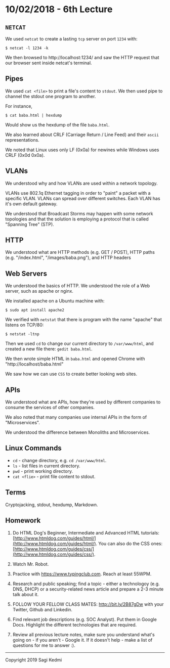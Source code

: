 # 10/02/2018 - 6th Lecture

## `NETCAT`

We used `netcat` to create a lasting `tcp` server on port `1234` with:

~~~
$ netcat -l 1234 -k
~~~

We then browsed to http://localhost:1234/ and saw the HTTP request that our
browser sent inside netcat's terminal.

## Pipes

We used `cat <file>` to print a file's content to `stdout`. We then used pipe
to channel the stdout one program to another.

For instance,

~~~
$ cat baba.html | hexdump
~~~

Would show us the hexdump of the file `baba.html`.

We also learned about CRLF (Carriage Return / Line Feed) and their `ascii`
representations.

We noted that Linux uses only LF (0x0a) for newines while Windows uses
CRLF (0x0d 0x0a).

## VLANs

We understood why and how VLANs are used within a network topology.

VLANs use 802.1q Ethernet tagging in order to "paint" a packet with a specific
VLAN. VLANs can spread over different switches. Each VLAN has it's own
default gateway.

We understood that Broadcast Storms may happen with some network topologies
and that the solution is employing a protocol that is called "Spanning Tree"
(STP).

## HTTP

We understood what are HTTP methods (e.g. GET / POST), HTTP paths (e.g. "/index.html", "/images/baba.png"),
and HTTP headers

## Web Servers

We understood the basics of HTTP. We understood the role of a Web server,
such as apache or nginx.

We installed apache on a Ubuntu machine with:

~~~
$ sudo apt install apache2
~~~

We verified with `netstat` that there is program with the name "apache" that
listens on TCP/80:

~~~
$ netstat -ltnp
~~~

Then we used `cd` to change our current directory to `/var/www/html`, and
created a new file there: `gedit baba.html`.

We then wrote simple HTML in `baba.html` and opened Chrome with
"http://localhost/baba.html"

We saw how we can use `CSS` to create better looking web sites.

## APIs

We understood what are APIs, how they're used by different companies to
consume the services of other companies.

We also noted that many companies use internal APIs in the form of "Microservices".

We understood the difference between Monoliths and Microservices.

## Linux Commands

- `cd` - change directory, e.g. `cd /var/www/html`.
- `ls` - list files in current directory.
- `pwd` - print working directory.
- `cat <flie>` - print file content to stdout.

## Terms

Cryptojacking,  stdout, hexdump, Markdown.

## Homework

1. Do HTML Dog's Beginner, Intermediate and Advanced HTML tutorials: [http://www.htmldog.com/guides/html/](http://www.htmldog.com/guides/html/).
You can also do the CSS ones: [http://www.htmldog.com/guides/css/](http://www.htmldog.com/guides/css/).

2. Watch Mr. Robot.

3. Practice with https://www.typingclub.com. Reach at least 55WPM.

4. Research and public speaking; find a topic - either a technologoy (e.g. DNS, DHCP)
or a security-related news article and prepare a 2-3 minute talk about it.

5. FOLLOW YOUR FELLOW CLASS MATES: http://bit.ly/2B87gDw with your Twitter, Github and Linkedin.

6. Find relevant job descriptions (e.g. SOC Analyst). Put them in Google Docs.
Highlight the different technologies that are required.

7. Review all previous lecture notes, make sure you understand what's going on -
if you aren't - Google it. If it doesn't help - make a list of questions for me
to answer :).

<hr>
Copyright 2019 Sagi Kedmi
